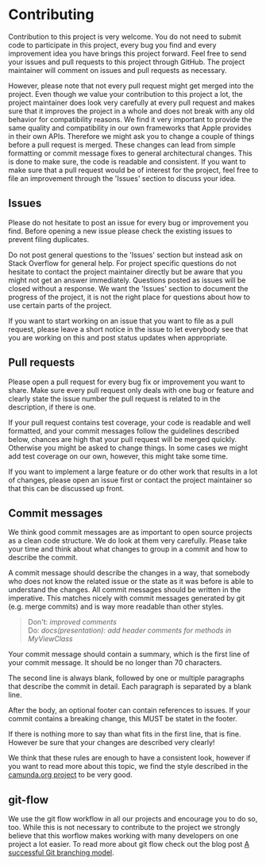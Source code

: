 # Contributing

Contribution to this project is very welcome. You do not need to submit code to participate in this project, every bug you find and every improvement idea you have brings this project forward. Feel free to send your issues and pull requests to this project through GitHub. The project maintainer will comment on issues and pull requests as necessary.

However, please note that not every pull request might get merged into the project. Even though we value your contribution to this project a lot, the project maintainer does look very carefully at every pull request and makes sure that it improves the project in a whole and does not break with any old behavior for compatibility reasons. We find it very important to provide the same quality and compatibility in our own frameworks that Apple provides in their own APIs. Therefore we might ask you to change a couple of things before a pull request is merged. These changes can lead from simple formatting or commit message fixes to general architectural changes. This is done to make sure, the code is readable and consistent. If you want to make sure that a pull request would be of interest for the project, feel free to file an improvement through the 'Issues' section to discuss your idea.


## Issues

Please do not hesitate to post an issue for every bug or improvement you find. Before opening a new issue please check the existing issues to prevent filing duplicates.

Do not post general questions to the 'Issues' section but instead ask on Stack Overflow for general help. For project specific questions do not hesitate to contact the project maintainer directly but be aware that you might not get an answer immediately. Questions posted as issues will be closed without a response. We want the 'Issues' section to document the progress of the project, it is not the right place for questions about how to use certain parts of the project.

If you want to start working on an issue that you want to file as a pull request, please leave a short notice in the issue to let everybody see that you are working on this and post status updates when appropriate.


## Pull requests

Please open a pull request for every bug fix or improvement you want to share. Make sure every pull request only deals with one bug or feature and clearly state the issue number the pull request is related to in the description, if there is one.

If your pull request contains test coverage, your code is readable and well formatted, and your commit messages follow the guidelines described below, chances are high that your pull request will be merged quickly. Otherwise you might be asked to change things. In some cases we might add test coverage on our own, however, this might take some time.

If you want to implement a large feature or do other work that results in a lot of changes, please open an issue first or contact the project maintainer so that this can be discussed up front.


## Commit messages

We think good commit messages are as important to open source projects as a clean code structure. We do look at them very carefully. Please take your time and think about what changes to group in a commit and how to describe the commit.

A commit message should describe the changes in a way, that somebody who does not know the related issue or the state as it was before is able to understand the changes. All commit messages should be written in the imperative. This matches nicely with commit messages generated by git (e.g. merge commits) and is way more readable than other styles.

> Don't: _improved comments_  
> Do: _docs(presentation): add header comments for methods in MyViewClass_

Your commit message should contain a summary, which is the first line of your commit message. It should be no longer than 70 characters.

The second line is always blank, followed by one or multiple paragraphs that describe the commit in detail. Each paragraph is separated by a blank line.

After the body, an optional footer can contain references to issues. If your commit contains a breaking change, this MUST be statet in the footer.

If there is nothing more to say than what fits in the first line, that is fine. However be sure that your changes are described very clearly!

We think that these rules are enough to have a consistent look, however if you want to read more about this topic, we find the style described in the [camunda.org project](https://github.com/camunda/camunda.org/blob/master/COMMIT_MESSAGES.md) to be very good.


## git-flow

We use the git flow workflow in all our projects and encourage you to do so, too. While this is not necessary to contribute to the project we strongly believe that this worflow makes working with many developers on one project a lot easier. To read more about git flow check out the blog post [A successful Git branching model](http://nvie.com/posts/a-successful-git-branching-model/).
